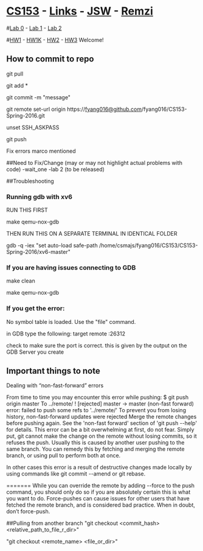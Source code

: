 # [CS153](http://www.cs.ucr.edu/~nael/cs153/index.html) - [Links](https://docs.google.com/document/d/18VAV-ve-HDO7JwX-s9P8zsvN0U2BrPcgXWFgazupUTk/edit?usp=sharing) - [JSW](https://github.com/jinsongwei/xv6-public) - [Remzi](http://pages.cs.wisc.edu/~remzi/Classes/537/Spring2016/)

#[Lab 0](http://www.cs.ucr.edu/~nael/cs153/labs/lab0.html) - [Lab 1](http://www.cs.ucr.edu/~nael/cs153/labs/lab1.html) - [Lab 2](http://www.cs.ucr.edu/~nael/cs153/labs/lab2.html)

#[HW1](http://www.cs.ucr.edu/~nael/cs153/resources/hw1.pdf) - [HW1K](http://www.cs.ucr.edu/~nael/cs153/resources/hw1-key.txt)  - [HW2](http://www.cs.ucr.edu/~nael/cs153/resources/hw2.pdf) - [HW3](http://www.cs.ucr.edu/~nael/cs153/resources/hw3.pdf)
Welcome!
## How to commit to repo
git pull

git add *

git commit -m "message"

git remote set-url origin https://fyang016@github.com/fyang016/CS153-Spring-2016.git

unset SSH_ASKPASS

git push

Fix errors marco mentioned

##Need to Fix/Change (may or may not highlight actual problems with code)
-wait_one
-lab 2 (to be released)

##Troubleshooting
### Running gdb with xv6
RUN THIS FIRST

make qemu-nox-gdb

THEN RUN THIS ON A SEPARATE TERMINAL IN IDENTICAL FOLDER

gdb -q -iex "set auto-load safe-path /home/csmajs/fyang016/CS153/CS153-Spring-2016/xv6-master"

### If you are having issues connecting to GDB
make clean

make qemu-nox-gdb

### If you get the error:
No symbol table is loaded. Use the "file" command.

in GDB type the following:
target remote :26312

check to make sure the port is correct. this is given by the output on the GDB Server you create

## Important things to note
Dealing with “non-fast-forward” errors

From time to time you may encounter this error while pushing:
$ git push origin master
To ../remote/
 ! [rejected]        master -> master (non-fast forward)
error: failed to push some refs to '../remote/'
To prevent you from losing history, non-fast-forward updates were rejected
Merge the remote changes before pushing again.  See the 'non-fast forward'
section of 'git push --help' for details.
This error can be a bit overwhelming at first, do not fear.
Simply put, git cannot make the change on the remote without losing commits, so it refuses the push. Usually this is caused by another user pushing to the same branch.
You can remedy this by fetching and merging the remote branch, or using pull to perform both at once.

In other cases this error is a result of destructive changes made locally by using commands like git commit --amend or git rebase.

=======
While you can override the remote by adding --force to the push command, you should only do so if you are absolutely certain this is what you want to do. Force-pushes can cause issues for other users that have fetched the remote branch, and is considered bad practice. When in doubt, don’t force-push.


##Pulling from another branch
"git checkout \<commit_hash\> \<relative_path_to_file_r_dir\>"

"git checkout \<remote_name\> \<file_or_dir\>"
